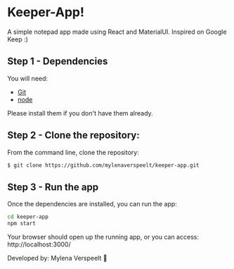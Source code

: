 # Keeper-App!

A simple notepad app made using React and MaterialUI.
Inspired on Google Keep :)

## Step 1 - Dependencies

You will need:

* [Git](http://git-scm.com/downloads)
* [node](https://nodejs.org/) 

Please install them if you don't have them already.

## Step 2 - Clone the repository:

From the command line, clone the repository:

```sh
$ git clone https://github.com/mylenaverspeelt/keeper-app.git
```

## Step 3 - Run the app

Once the dependencies are installed, you can run the app:

```sh
cd keeper-app
npm start
```
Your browser should open up the running app, or you can access: http://localhost:3000/

Developed by: Mylena Verspeelt 🦜
 
